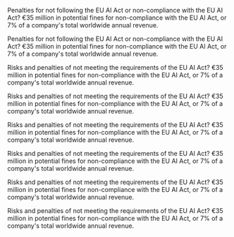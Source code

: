 Penalties for not following the EU AI Act or non-compliance with the EU AI Act?
€35 million in potential fines for non-compliance with the EU AI Act, or 7% of a company's total worldwide annual revenue.

Penalties for not following the EU AI Act or non-compliance with the EU AI Act?
€35 million in potential fines for non-compliance with the EU AI Act, or 7% of a company's total worldwide annual revenue.

Risks and penalties of not meeting the requirements of the EU AI Act?
€35 million in potential fines for non-compliance with the EU AI Act, or 7% of a company's total worldwide annual revenue.

Risks and penalties of not meeting the requirements of the EU AI Act?
€35 million in potential fines for non-compliance with the EU AI Act, or 7% of a company's total worldwide annual revenue.

Risks and penalties of not meeting the requirements of the EU AI Act?
€35 million in potential fines for non-compliance with the EU AI Act, or 7% of a company's total worldwide annual revenue.

Risks and penalties of not meeting the requirements of the EU AI Act?
€35 million in potential fines for non-compliance with the EU AI Act, or 7% of a company's total worldwide annual revenue.

Risks and penalties of not meeting the requirements of the EU AI Act?
€35 million in potential fines for non-compliance with the EU AI Act, or 7% of a company's total worldwide annual revenue.

Risks and penalties of not meeting the requirements of the EU AI Act?
€35 million in potential fines for non-compliance with the EU AI Act, or 7% of a company's total worldwide annual revenue.




